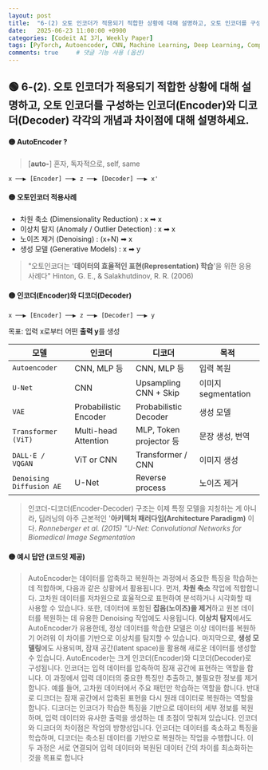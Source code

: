 ```yaml
---
layout: post
title:  "6-(2) 오토 인코더가 적용되기 적합한 상황에 대해 설명하고, 오토 인코더를 구성하는 인코더(Encoder)와 디코더(Decoder) 비교"
date:   2025-06-23 11:00:00 +0900
categories: [Codeit AI 3기, Weekly Paper]
tags: [PyTorch, Autoencoder, CNN, Machine Learning, Deep Learning, Computer Vision, AI]
comments: true     # 댓글 기능 사용 (옵션)
---
```



## 🟢 6-(2). 오토 인코더가 적용되기 적합한 상황에 대해 설명하고, 오토 인코더를 구성하는 인코더(Encoder)와 디코더(Decoder) 각각의 개념과 차이점에 대해 설명하세요.
#### 🟡 AutoEncoder ?
> [**auto-**] 
혼자, 독자적으로, self, same
```vbnet
x ──▶ [Encoder] ──▶ z ──▶ [Decoder] ──▶ x'
```


#### 🟡 오토인코더 적용사례

- 차원 축소 (Dimensionality Reduction) : x ➡ x
- 이상치 탐지 (Anomaly / Outlier Detection) : x ➡ x
- 노이즈 제거 (Denoising) : (x+N) ➡ x
- 생성 모델 (Generative Models) : x ➡ y

> "오토인코더는 '**데이터의 효율적인 표현(Representation) 학습**'을 위한 응용 사례다" 
Hinton, G. E., & Salakhutdinov, R. R. (2006)


#### 🟡 인코더(Encoder)와 디코더(Decoder)

```vbnet
x ──▶ [Encoder] ──▶ z ──▶ [Decoder] ──▶ y
```
목표: 입력 x로부터 어떤 **출력 y**를 생성


| 모델                     | 인코더                   | 디코더                    | 목적               |
| ---------------------- | --------------------- | ---------------------- | ---------------- |
| `Autoencoder`            | CNN, MLP 등            | CNN, MLP 등             | 입력 복원            |
| `U-Net `                 | CNN                   | Upsampling CNN + Skip  | 이미지 segmentation |
| `VAE`                    | Probabilistic Encoder | Probabilistic Decoder  | 생성 모델            |
| `Transformer (ViT)`      | Multi-head Attention  | MLP, Token projector 등 | 문장 생성, 번역        |
| `DALL·E / VQGAN`         | ViT or CNN            | Transformer / CNN      | 이미지 생성           |
| `Denoising Diffusion AE` | U-Net                 | Reverse process        | 노이즈 제거           |

>  인코더-디코더(Encoder-Decoder) 구조는 이제 특정 모델을 지칭하는 게 아니라, 딥러닝의 아주 근본적인 '**아키텍처 패러다임(Architecture Paradigm)** 이다. 
*Ronneberger et al. (2015) "U-Net: Convolutional Networks for Biomedical Image Segmentation*




#### 🟡 예시 답안 (코드잇 제공)


>AutoEncoder는 데이터를 압축하고 복원하는 과정에서 중요한 특징을 학습하는 데 적합하며, 다음과 같은 상황에서 활용됩니다. 
먼저, **차원 축소** 작업에 적합합니다. 고차원 데이터를 저차원으로 효율적으로 표현하여 분석하거나 시각화할 때 사용할 수 있습니다. 또한, 데이터에 포함된 **잡음(노이즈)을 제거**하고 원본 데이터를 복원하는 데 유용한 Denoising 작업에도 사용됩니다. **이상치 탐지**에서도 AutoEncoder가 유용한데, 정상 데이터를 학습한 모델은 이상 데이터를 복원하기 어려워 이 차이를 기반으로 이상치를 탐지할 수 있습니다. 마지막으로, **생성 모델링**에도 사용되며, 잠재 공간(latent space)을 활용해 새로운 데이터를 생성할 수 있습니다. 
AutoEncoder는 크게 인코더(Encoder)와 디코더(Decoder)로 구성됩니다. 인코더는 입력 데이터를 압축하여 잠재 공간에 표현하는 역할을 합니다. 이 과정에서 입력 데이터의 중요한 특징만 추출하고, 불필요한 정보를 제거합니다. 예를 들어, 고차원 데이터에서 주요 패턴만 학습하는 역할을 합니다. 
반대로 디코더는 잠재 공간에서 압축된 표현을 다시 원래 데이터로 복원하는 역할을 합니다. 디코더는 인코더가 학습한 특징을 기반으로 데이터의 세부 정보를 복원하며, 입력 데이터와 유사한 출력을 생성하는 데 초점이 맞춰져 있습니다. 
인코더와 디코더의 차이점은 작업의 방향성입니다. 인코더는 데이터를 축소하고 특징을 학습하며, 디코더는 축소된 데이터를 기반으로 복원하는 작업을 수행합니다. 이 두 과정은 서로 연결되어 입력 데이터와 복원된 데이터 간의 차이를 최소화하는 것을 목표로 합니다
